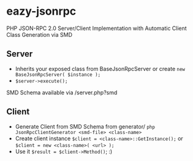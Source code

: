 eazy-jsonrpc
============

PHP JSON-RPC 2.0 Server/Client Implementation with Automatic Client Class Generation via SMD

Server
------

* Inherits your exposed class from BaseJsonRpcServer or create `new BaseJsonRpcServer( $instance );`
* `$server->execute();`

SMD Schema available via /server.php?smd

Client
------

* Generate Client from SMD Schema from generator/ `php JsonRpcClientGenerator <smd-file> <class-name>`
* Create client instance `$client = <class-name>::GetInstance();` or `$client = new <class-name>( <url> );`
* Use it `$result = $client->Method()`; :)
